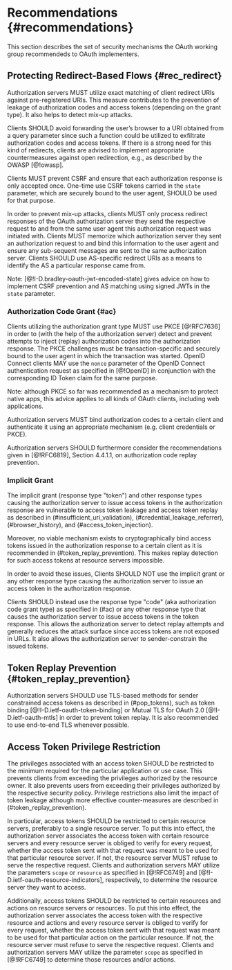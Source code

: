 # Recommendations {#recommendations}
    
This section describes the set of security mechanisms the OAuth
working group recommendeds to OAuth implementers.

## Protecting Redirect-Based Flows {#rec_redirect}

Authorization servers MUST utilize exact matching of client redirect
URIs against pre-registered URIs. This measure contributes to the
prevention of leakage of authorization codes and access tokens
(depending on the grant type). It also helps to detect mix-up attacks.

Clients SHOULD avoid forwarding the user’s browser to a URI obtained
from a query parameter since such a function could be utilized to
exfiltrate authorization codes and access tokens. If there is a strong
need for this kind of redirects, clients are advised to implement
appropriate countermeasures against open redirection, e.g., as
described by the OWASP [@!owasp].


Clients MUST prevent CSRF and ensure that each authorization response
is only accepted once. One-time use CSRF tokens carried in the `state`
parameter, which are securely bound to the user agent, SHOULD be used
for that purpose.
        

In order to prevent mix-up attacks, clients MUST only process redirect
responses of the OAuth authorization server they send the respective
request to and from the same user agent this authorization request was
initiated with. Clients MUST memorize which authorization server they
sent an authorization request to and bind this information to the user
agent and ensure any sub-sequent messages are sent to the same
authorization server. Clients SHOULD use AS-specific redirect URIs as
a means to identify the AS a particular response came from.
 

Note: [@!I-D.bradley-oauth-jwt-encoded-state] gives advice on how to
implement CSRF prevention and AS matching using signed JWTs in the
`state` parameter. 

### Authorization Code Grant {#ac}

Clients utilizing the authorization grant type MUST use PKCE
[@!RFC7636] in order to (with the help of the authorization server)
detect and prevent attempts to inject (replay) authorization codes
into the authorization response. The PKCE challenges must be
transaction-specific and securely bound to the user agent in which the
transaction was started. OpenID Connect clients MAY use the `nonce`
parameter of the OpenID Connect authentication request as specified in
[@!OpenID] in conjunction with the corresponding ID Token claim for
the same purpose.

Note: although PKCE so far was recommended as a mechanism to protect
native apps, this advice applies to all kinds of OAuth clients,
including web applications.

Authorization servers MUST bind authorization codes to a certain
client and authenticate it using an appropriate mechanism (e.g. client
credentials or PKCE).

Authorization servers SHOULD furthermore consider the recommendations
given in [@!RFC6819], Section 4.4.1.1, on authorization code replay
prevention.

### Implicit Grant
    
The implicit grant (response type "token") and other response types
causing the authorization server to issue access tokens in the
authorization response are vulnerable to access token leakage and
access token replay as described in (#insufficient_uri_validation),
(#credential_leakage_referrer), (#browser_history), and
(#access_token_injection).
    
Moreover, no viable mechanism exists to cryptographically bind access
tokens issued in the authorization response to a certain client as it
is recommended in (#token_replay_prevention). This makes replay
detection for such access tokens at resource servers impossible.
    
In order to avoid these issues, Clients SHOULD NOT use the implicit grant or 
any other response type causing the authorization server to issue an access token in 
the authorization response.

Clients SHOULD instead use the response type "code" (aka authorization code
grant type) as specified in (#ac) or any other response type that
causes the authorization server to issue access tokens in the token response.
This allows the authorization server to detect replay attempts and 
generally reduces the attack surface since access tokens are not exposed in URLs. It 
also allows the authorization server to sender-constrain the issued tokens.



## Token Replay Prevention {#token_replay_prevention}

Authorization servers SHOULD use TLS-based methods for sender constrained access 
tokens as described in  (#pop_tokens), such as token 
binding [@!I-D.ietf-oauth-token-binding] or Mutual TLS for 
OAuth 2.0 [@!I-D.ietf-oauth-mtls] in order to prevent token replay. 
It is also recommended to use end-to-end TLS whenever possible.

## Access Token Privilege Restriction

The privileges associated with an access token SHOULD be restricted to the
minimum required for the particular application or use case. This prevents
clients from exceeding the privileges authorized by the resource owner. It also
prevents users from exceeding their privileges authorized by the respective
security policy. Privilege restrictions also limit the impact of token leakage
although more effective counter-measures are described in 
(#token_replay_prevention).

In particular, access tokens SHOULD be restricted to certain resource servers, 
preferably to a single resource server. To put this into effect, the authorization server
associates the access token with certain resource servers and every resource server 
is obliged to verify for every request, whether the access token sent with that request 
was meant to be used for that particular resource server.  If not, the resource server 
MUST refuse to serve the respective request. Clients and authorization servers MAY 
utilize the parameters 
`scope` or `resource` as 
specified in [@!RFC6749] and 
[@!I-D.ietf-oauth-resource-indicators], respectively, to determine
the resource server they want to access.

Additionally, access tokens SHOULD be restricted to certain resources
and actions on resource servers or resources. To put this into effect,
the authorization server associates the access token with the
respective resource and actions and every resource server is obliged
to verify for every request, whether the access token sent with that
request was meant to be used for that particular action on the
particular resource. If not, the resource server must refuse to serve
the respective request. Clients and authorization servers MAY utilize
the parameter `scope` as specified in [@!RFC6749] to determine those
resources and/or actions.


